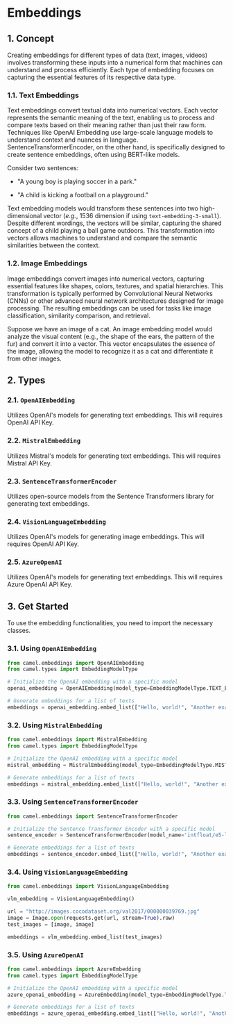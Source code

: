# Embeddings

## 1. Concept
Creating embeddings for different types of data (text, images, videos) involves transforming these inputs into a numerical form that machines can understand and process efficiently. Each type of embedding focuses on capturing the essential features of its respective data type.

### 1.1. Text Embeddings
Text embeddings convert textual data into numerical vectors. Each vector represents the semantic meaning of the text, enabling us to process and compare texts based on their meaning rather than just their raw form. Techniques like OpenAI Embedding use large-scale language models to understand context and nuances in language. SentenceTransformerEncoder, on the other hand, is specifically designed to create sentence embeddings, often using BERT-like models.

Consider two sentences:

- "A young boy is playing soccer in a park."

- "A child is kicking a football on a playground."

Text embedding models would transform these sentences into two high-dimensional vector (*e.g.*, 1536 dimension if using `text-embedding-3-small`). Despite different wordings, the vectors will be similar, capturing the shared concept of a child playing a ball game outdoors. This transformation into vectors allows machines to understand and compare the semantic similarities between the context.

### 1.2. Image Embeddings
Image embeddings convert images into numerical vectors, capturing essential features like shapes, colors, textures, and spatial hierarchies. This transformation is typically performed by Convolutional Neural Networks (CNNs) or other advanced neural network architectures designed for image processing. The resulting embeddings can be used for tasks like image classification, similarity comparison, and retrieval.

Suppose we have an image of a cat. An image embedding model would analyze the visual content (e.g., the shape of the ears, the pattern of the fur) and convert it into a vector. This vector encapsulates the essence of the image, allowing the model to recognize it as a cat and differentiate it from other images.


## 2. Types

### 2.1. `OpenAIEmbedding`
Utilizes OpenAI's models for generating text embeddings. This will requires OpenAI API Key.

### 2.2. `MistralEmbedding`
Utilizes Mistral's models for generating text embeddings. This will requires Mistral API Key.

### 2.3. `SentenceTransformerEncoder`
Utilizes open-source models from the Sentence Transformers library for generating text embeddings.

### 2.4. `VisionLanguageEmbedding`
Utilizes OpenAI's models for generating image embeddings. This will requires OpenAI API Key.

### 2.5. `AzureOpenAI`
Utilizes OpenAI's models for generating text embeddings. This will requires Azure OpenAI API Key.


## 3. Get Started
To use the embedding functionalities, you need to import the necessary classes.

### 3.1. Using `OpenAIEmbedding`
```python
from camel.embeddings import OpenAIEmbedding
from camel.types import EmbeddingModelType

# Initialize the OpenAI embedding with a specific model
openai_embedding = OpenAIEmbedding(model_type=EmbeddingModelType.TEXT_EMBEDDING_3_SMALL)

# Generate embeddings for a list of texts
embeddings = openai_embedding.embed_list(["Hello, world!", "Another example"])
```

### 3.2. Using `MistralEmbedding`
```python
from camel.embeddings import MistralEmbedding
from camel.types import EmbeddingModelType

# Initialize the OpenAI embedding with a specific model
mistral_embedding = MistralEmbedding(model_type=EmbeddingModelType.MISTRAL_EMBED)

# Generate embeddings for a list of texts
embeddings = mistral_embedding.embed_list(["Hello, world!", "Another example"])
```

### 3.3. Using `SentenceTransformerEncoder`
```python
from camel.embeddings import SentenceTransformerEncoder

# Initialize the Sentence Transformer Encoder with a specific model
sentence_encoder = SentenceTransformerEncoder(model_name='intfloat/e5-large-v2')

# Generate embeddings for a list of texts
embeddings = sentence_encoder.embed_list(["Hello, world!", "Another example"])
```

### 3.4. Using `VisionLanguageEmbedding`
```python
from camel.embeddings import VisionLanguageEmbedding

vlm_embedding = VisionLanguageEmbedding()

url = "http://images.cocodataset.org/val2017/000000039769.jpg"
image = Image.open(requests.get(url, stream=True).raw)
test_images = [image, image]

embeddings = vlm_embedding.embed_list(test_images)
```

### 3.5. Using `AzureOpenAI`
```python
from camel.embeddings import AzureEmbedding
from camel.types import EmbeddingModelType

# Initialize the OpenAI embedding with a specific model
azure_openai_embedding = AzureEmbedding(model_type=EmbeddingModelType.TEXT_EMBEDDING_ADA_2)

# Generate embeddings for a list of texts
embeddings = azure_openai_embedding.embed_list(["Hello, world!", "Another example"])
```
